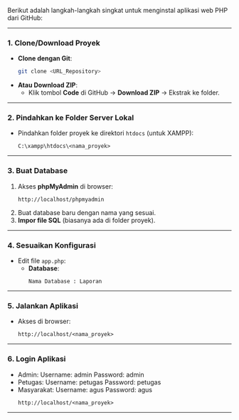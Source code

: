 Berikut adalah langkah-langkah singkat untuk menginstal aplikasi web PHP dari GitHub:

---

### **1. Clone/Download Proyek**
- **Clone dengan Git**:  
  ```bash
  git clone <URL_Repository>
  ```
- **Atau Download ZIP**:  
  - Klik tombol **Code** di GitHub → **Download ZIP** → Ekstrak ke folder.

---

### **2. Pindahkan ke Folder Server Lokal**
- Pindahkan folder proyek ke direktori `htdocs` (untuk XAMPP):  
  ```
  C:\xampp\htdocs\<nama_proyek>
  ```

---

### **3. Buat Database**
1. Akses **phpMyAdmin** di browser:  
   ```
   http://localhost/phpmyadmin
   ```
2. Buat database baru dengan nama yang sesuai.
3. **Impor file SQL** (biasanya ada di folder proyek).

---

### **4. Sesuaikan Konfigurasi**
- Edit file `app.php`:
  - **Database**:
    ```
    Nama Database : Laporan
    ```

---

### **5. Jalankan Aplikasi**
- Akses di browser:  
  ```
  http://localhost/<nama_proyek>
  ```

---
### **6. Login Aplikasi**
- Admin:
  Username: admin
  Password: admin
- Petugas:
  Username: petugas
  Password: petugas
- Masyarakat:
  Username: agus
  Password: agus
  ```
  http://localhost/<nama_proyek>
  ```

---

